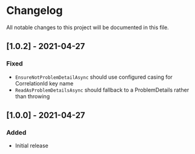 # Changelog

All notable changes to this project will be documented in this file.

## [1.0.2] - 2021-04-27

### Fixed

- `EnsureNotProblemDetailAsync` should use configured casing for CorrelationId key name
- `ReadAsProblemDetailsAsync` should fallback to a ProblemDetails rather than throwing

## [1.0.0] - 2021-04-27

### Added

- Initial release
